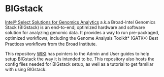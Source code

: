 # BIGstack

[Intel® Select Solutions for Genomics Analytics](https://builders.intel.com/docs/intel-select-genomics-analytics.pdf)
a.k.a Broad-Intel Genomics Stack (BIGstack) is an end-to-end, optimized hardware and software solution for analyzing 
genomic data. It provides a way to run pre-packaged, optimized workﬂows, including the Genome Analysis Toolkit* 
(GATK*) Best Practices workﬂows from the Broad Institute. 

This repository [WIKI](https://github.com/Intel-HLS/BIGstack/wiki) has pointers to the Admin and User guides to help 
setup BIGstack the way it is intended to be. This repository also hosts the config files needed for BIGstack setup, 
as well as a tutorial to get familiar with using BIGstack. 
